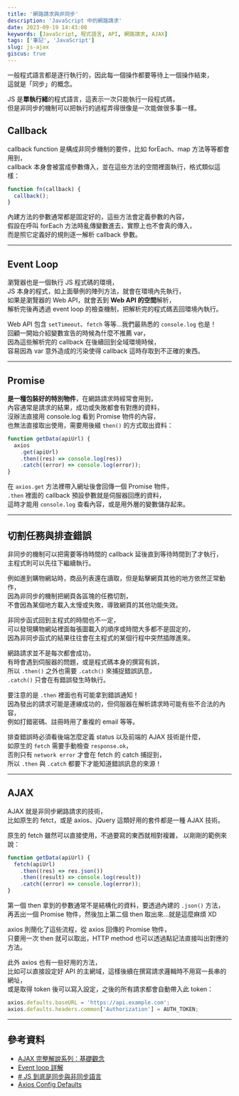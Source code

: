 ```yaml
---
title: '網路請求與非同步'
description: 'JavaScript 中的網路請求'
date: 2023-09-19 14:43:08
keywords: [JavaScript, 程式語言, API, 網路請求, AJAX]
tags: ['筆記', 'JavaScript']
slug: js-ajax
giscus: true
---
```


一般程式語言都是逐行執行的，因此每一個操作都要等待上一個操作結束，  
這就是「同步」的概念。

JS 是**單執行緒**的程式語言，這表示一次只能執行一段程式碼，  
但是非同步的機制可以把執行的過程弄得很像是一次能做很多事一樣。

## Callback

callback function 是構成非同步機制的要件，比如 forEach、map 方法等等都會用到，  
callback 本身會被當成參數傳入，並在這些方法的空間裡面執行，格式類似這樣：

```js
function fn(callback) {
  callback();
}
```

內建方法的參數通常都是固定好的，這些方法會定義參數的內容，  
假設在呼叫 forEach 方法時亂傳變數進去，實際上也不會真的傳入，  
而是照它定義好的規則逐一解析 callback 參數。

---

## Event Loop

瀏覽器也是一個執行 JS 程式碼的環境，  
JS 本身的程式，如上面舉例的陣列方法，就會在環境內先執行，  
如果是瀏覽器的 Web API，就會丟到 **Web API 的空間**解析，  
解析完後再透過 event loop 的檢查機制，把解析完的程式碼丟回環境內執行。

Web API 包含 `setTimeout`、`fetch` 等等...我們最熟悉的 `console.log` 也是！  
回顧一開始介紹變數宣告的時候為什麼不推薦 var，  
因為這些解析完的 callback 在後續回到全域環境時候，  
容易因為 var 意外造成的污染使得 callback 這時存取到不正確的東西。

---

## Promise

**是一種包裝好的特別物件**，在網路請求時經常會用到，  
內容通常是請求的結果，成功或失敗都會有對應的資料，  
沒辦法直接用 console.log 看到 Promise 物件的內容，  
也無法直接取出使用，需要用後綴 `then()` 的方式取出資料：

```js
function getData(apiUrl) {
  axios
    .get(apiUrl)
    .then((res) => console.log(res))
    .catch((error) => console.log(error));
}
```

在 `axios.get` 方法裡帶入網址後會回傳一個 Promise 物件，  
`.then` 裡面的 callback 預設參數就是伺服器回應的資料，  
這時才能用 `console.log` 查看內容，或是用外層的變數儲存起來。

---

## 切割任務與排查錯誤

非同步的機制可以把需要等待時間的 callback 延後直到等待時間到了才執行，  
主程式則可以先往下繼續執行。

例如進到購物網站時，商品列表還在讀取，但是點擊網頁其他的地方依然正常動作，  
因為非同步的機制把網頁各區塊的任務切割，  
不會因為某個地方載入太慢或失敗，導致網頁的其他功能失效。

非同步函式回到主程式的時間也不一定，  
可以發現購物網站裡面每張圖載入的順序或時間大多都不是固定的，  
因為非同步函式的結果往往會在主程式的某個行程中突然插隊進來。

網路請求並不是每次都會成功，  
有時會遇到伺服器的問題，或是程式碼本身的撰寫有誤，  
所以 `.then()` 之外也需要 `.catch()` 來捕捉錯誤訊息，  
`.catch()` 只會在有錯誤發生時執行。

要注意的是 `.then` 裡面也有可能拿到錯誤通知！  
因為發出的請求可能是連線成功的，但伺服器在解析請求時可能有些不合法的內容，  
例如打錯密碼、註冊時用了重複的 email 等等。

排查錯誤時必須看後端怎麼定義 status 以及前端的 AJAX 技術是什麼，  
如原生的 `fetch` 需要手動檢查 `response.ok`，  
否則只有 `network error` 才會在 fetch 的 catch 捕捉到，  
所以 `.then` 與 `.catch` 都要下才能知道錯誤訊息的來源！

---

## AJAX

AJAX 就是非同步網路請求的技術，  
比如原生的 fetct，或是 axios、jQuery 這類好用的套件都是一種 AJAX 技術。

原生的 fetch 雖然可以直接使用，不過要寫的東西就相對複雜， 以剛剛的範例來說：

```js
function getData(apiUrl) {
  fetch(apiUrl)
    .then((res) => res.json())
    .then((result) => console.log(result))
    .catch((error) => console.log(error));
}
```

第一個 then 拿到的參數通常不是結構化的資料，要透過內建的 `.json()` 方法，  
再丟出一個 Promise 物件，然後加上第二個 then 取出來...就是這麼麻煩 XD

axios 則簡化了這些流程，從 axios 回傳的 Promise 物件，  
只要用一次 then 就可以取出，HTTP method 也可以透過點記法直接叫出對應的方法。

此外 axios 也有一些好用的方法，  
比如可以直接設定好 API 的主網域，這樣後續在撰寫請求邏輯時不用寫一長串的網址，  
或是取得 token 後可以寫入設定，之後的所有請求都會自動帶入此 token：

```js
axios.defaults.baseURL = 'https://api.example.com';
axios.defaults.headers.common['Authorization'] = AUTH_TOKEN;
```

---

## 參考資料

- [AJAX 完整解說系列：基礎觀念](https://www.casper.tw/development/2020/09/30/about-ajax/)
- [Event loop 詳解](https://youtu.be/8aGhZQkoFbQ?si=DzQ752C64Pn_y8mo)
- [# JS 到底是同步與非同步語言](https://israynotarray.com/javascript/20191209/1271823341/)
- [Axios Config Defaults](https://axios-http.com/docs/config_defaults)
